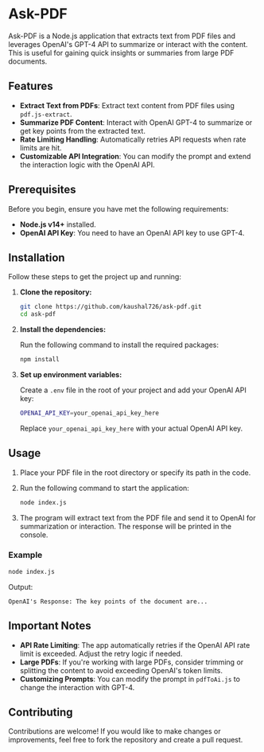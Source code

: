 # Ask-PDF

Ask-PDF is a Node.js application that extracts text from PDF files and leverages OpenAI's GPT-4 API to summarize or interact with the content. This is useful for gaining quick insights or summaries from large PDF documents.

## Features

- **Extract Text from PDFs**: Extract text content from PDF files using `pdf.js-extract`.
- **Summarize PDF Content**: Interact with OpenAI GPT-4 to summarize or get key points from the extracted text.
- **Rate Limiting Handling**: Automatically retries API requests when rate limits are hit.
- **Customizable API Integration**: You can modify the prompt and extend the interaction logic with the OpenAI API.

## Prerequisites

Before you begin, ensure you have met the following requirements:

- **Node.js v14+** installed.
- **OpenAI API Key**: You need to have an OpenAI API key to use GPT-4.

## Installation

Follow these steps to get the project up and running:

1. **Clone the repository:**

   ```bash
   git clone https://github.com/kaushal726/ask-pdf.git
   cd ask-pdf
   ```

2. **Install the dependencies:**

   Run the following command to install the required packages:

   ```bash
   npm install
   ```

3. **Set up environment variables:**

   Create a `.env` file in the root of your project and add your OpenAI API key:

   ```bash
   OPENAI_API_KEY=your_openai_api_key_here
   ```

   Replace `your_openai_api_key_here` with your actual OpenAI API key.

## Usage

1. Place your PDF file in the root directory or specify its path in the code.
2. Run the following command to start the application:

   ```bash
   node index.js
   ```

3. The program will extract text from the PDF file and send it to OpenAI for summarization or interaction. The response will be printed in the console.

### Example

```bash
node index.js
```

Output:

```
OpenAI's Response: The key points of the document are...
```

## Important Notes

- **API Rate Limiting**: The app automatically retries if the OpenAI API rate limit is exceeded. Adjust the retry logic if needed.
- **Large PDFs**: If you're working with large PDFs, consider trimming or splitting the content to avoid exceeding OpenAI's token limits.
- **Customizing Prompts**: You can modify the prompt in `pdfToAi.js` to change the interaction with GPT-4.

## Contributing

Contributions are welcome! If you would like to make changes or improvements, feel free to fork the repository and create a pull request.
